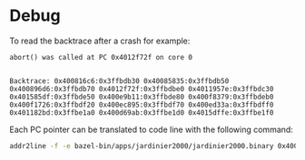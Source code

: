 # Debug

To read the backtrace after a crash for example:

```
abort() was called at PC 0x4012f72f on core 0


Backtrace: 0x400816c6:0x3ffbdb30 0x40085835:0x3ffbdb50 0x400896d6:0x3ffbdb70 0x4012f72f:0x3ffbdbe0 0x4011957e:0x3ffbdc30 0x401585df:0x3ffbde50 0x400e9b11:0x3ffbde80 0x400f8379:0x3ffbdeb0 0x400f1726:0x3ffbdf20 0x400ec895:0x3ffbdf70 0x400ed33a:0x3ffbdff0 0x401182bd:0x3ffbe1a0 0x400d69ab:0x3ffbe1d0 0x4015dffe:0x3ffbe1f0
```

Each PC pointer can be translated to code line with the following command:

```bash
addr2line -f -e bazel-bin/apps/jardinier2000/jardinier2000.binary 0x400816c6
```
